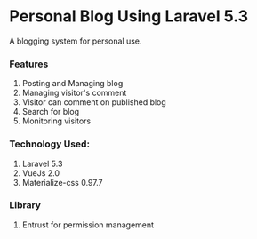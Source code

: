 # Personal Blog Using Laravel 5.3
A blogging system for personal use. 

### Features
1. Posting and Managing blog
2. Managing visitor's comment
3. Visitor can comment on published blog
4. Search for blog
5. Monitoring visitors

### Technology Used: 
1. Laravel 5.3
2. VueJs 2.0
3. Materialize-css 0.97.7

### Library
1. Entrust for permission management
